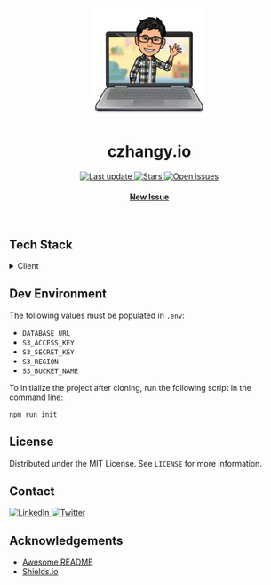 <div align="center">

<!-- Title -->

<img src="public/assets/images/readme.webp" alt="logo" width="200" height="auto" />
<h1>czhangy.io</h1>

<!-- Badges -->

<p>
    <a href="">
        <img src="https://img.shields.io/github/last-commit/czhangy/czhangy.io" alt="Last update" />
    </a>
    <a href="https://github.com/czhangy/czhangy.io/stargazers">
        <img src="https://img.shields.io/github/stars/czhangy/czhangy.io" alt="Stars" />
    </a>
    <a href="https://github.com/czhangy/czhangy.io/issues/">
        <img src="https://img.shields.io/github/issues/czhangy/czhangy.io" alt="Open issues" />
    </a>
</p>
<h4>
    <a href="https://github.com/czhangy/czhangy.io/issues">New Issue</a>
</h4>

</div>

<br />

## Tech Stack

<!-- Shields.io Badges: https://github.com/Ileriayo/markdown-badges -->

<details>
    <summary>Client</summary>
    <br />
    <a href="https://reactjs.org/">
        <img src="https://img.shields.io/badge/react-%2320232a.svg?style=for-the-badge&logo=react&logoColor=%2361DAFB" alt="ReactJS" />
    </a>
    <a href="https://nextjs.org/">
        <img src="https://img.shields.io/badge/Next-black?style=for-the-badge&logo=next.js&logoColor=white" alt="NextJS" />
    </a>
    <a href="https://www.typescriptlang.org/">
        <img src="https://img.shields.io/badge/typescript-%23007ACC.svg?style=for-the-badge&logo=typescript&logoColor=white" alt="TypeScript" />
    </a>
    <a href="https://sass-lang.com/">
        <img src="https://img.shields.io/badge/SASS-hotpink.svg?style=for-the-badge&logo=SASS&logoColor=white" alt="SASS" />
    </a>
</details>

## Dev Environment

The following values must be populated in `.env`:

-   `DATABASE_URL`
-   `S3_ACCESS_KEY`
-   `S3_SECRET_KEY`
-   `S3_REGION`
-   `S3_BUCKET_NAME`

To initialize the project after cloning, run the following script in the command line:

```
npm run init
```

## License

Distributed under the MIT License. See `LICENSE` for more information.

<!-- Contact -->

## Contact

<a href="https://www.linkedin.com/in/charles-zhang-14746519b/">
    <img src="https://img.shields.io/badge/LinkedIn-0077B5?style=for-the-badge&logo=linkedin&logoColor=white" alt="LinkedIn" />
</a>
<a href="https://twitter.com/czhangy_">
    <img src="https://img.shields.io/badge/Twitter-1DA1F2?style=for-the-badge&logo=twitter&logoColor=white" alt="Twitter" />
</a>

<!-- Acknowledgments -->

## Acknowledgements

-   [Awesome README](https://github.com/matiassingers/awesome-readme)
-   [Shields.io](https://shields.io/)
